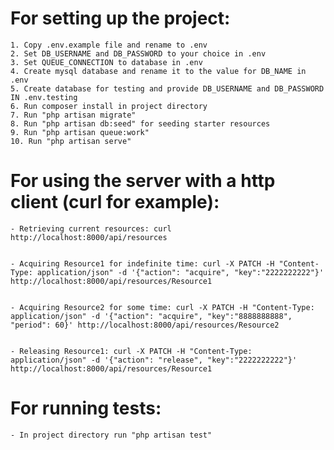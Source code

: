 # For setting up the project:


    1. Copy .env.example file and rename to .env
    2. Set DB_USERNAME and DB_PASSWORD to your choice in .env
    3. Set QUEUE_CONNECTION to database in .env
    4. Create mysql database and rename it to the value for DB_NAME in .env
    5. Create database for testing and provide DB_USERNAME and DB_PASSWORD IN .env.testing
    6. Run composer install in project directory
    7. Run "php artisan migrate"
    8. Run "php artisan db:seed" for seeding starter resources
    9. Run "php artisan queue:work"
    10. Run "php artisan serve"


# For using the server with a http client (curl for example):


    - Retrieving current resources: curl http://localhost:8000/api/resources

    
    - Acquiring Resource1 for indefinite time: curl -X PATCH -H "Content-Type: application/json" -d '{"action": "acquire", "key":"2222222222"}' http://localhost:8000/api/resources/Resource1

    
    - Acquiring Resource2 for some time: curl -X PATCH -H "Content-Type: application/json" -d '{"action": "acquire", "key":"8888888888", "period": 60}' http://localhost:8000/api/resources/Resource2
    
    
    - Releasing Resource1: curl -X PATCH -H "Content-Type: application/json" -d '{"action": "release", "key":"2222222222"}' http://localhost:8000/api/resources/Resource1


# For running tests:


    - In project directory run "php artisan test"
